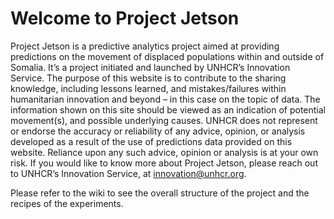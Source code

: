 # Welcome to Project Jetson
Project Jetson is a predictive analytics project aimed at providing predictions on the movement of displaced populations within and outside of Somalia. It’s a project initiated and launched by UNHCR’s Innovation Service. The purpose of this website is to contribute to the sharing knowledge, including lessons learned, and mistakes/failures within humanitarian innovation and beyond – in this case on the topic of data. The information shown on this site should be viewed as an indication of potential movement(s), and possible underlying causes. UNHCR does not represent or endorse the accuracy or reliability of any advice, opinion, or analysis developed as a result of the use of predictions data provided on this website. Reliance upon any such advice, opinion or analysis is at your own risk. If you would like to know more about Project Jetson, please reach out to UNHCR’s Innovation Service, at innovation@unhcr.org.

Please refer to the wiki to see the overall structure of the project and the recipes of the experiments.
